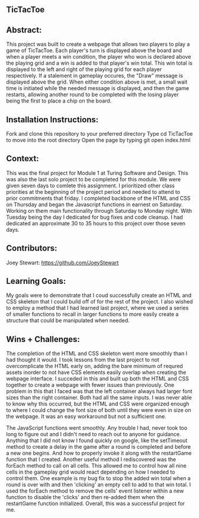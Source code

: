 ## TicTacToe

## Abstract:
This project was built to create a webpage that allows two players to play a game of TicTacToe. Each player's turn is displayed above the board and when a player meets a win condition, the player who won is declared above the playing grid and a win is added to that player's win total. This win total is displayed to the left and right of the playing grid for each player respectively. If a stalement in gameplay occures, the "Draw" message is displayed above the grid. When either condition above is met, a small wait time is initiated while the needed message is displayed, and then the game restarts, allowing another round to be completed with the losing player being the first to place a chip on the board. 

## Installation Instructions:
Fork and clone this repository to your preferred directory
Type cd TicTacToe to move into the root directory
Open the page by typing git open index.html

## Context:
This was the final project for Module 1 at Turing Software and Design. This was also the last solo project to be completed for this module. We were given seven days to comlete this assignment. I prioritized other class priorities at the beginning of the project period and needed to attend to prior commitments that friday. I completed backbone of the HTML and CSS on Thursday and began the Javascript functions in earnest on Saturday. Working on them main functionality through Saturday to Monday night. With Tuesday being the day I dedicated for bug fixes and code cleanup. I had dedicated an approximate 30 to 35 hours to this project over those seven days. 

## Contributors:
Joey Stewart: https://github.com/JoeyStewart 

## Learning Goals:
My goals were to demonstrate that I coud successfully create an HTML and CSS skeleton that I could build off of for the rest of the project. I also wished to employ a method that I had learned last project, where we used a series of smaller functions to recall in larger functions to more easily create a structure that could be manipulated when needed. 


## Wins + Challenges:
The completion of the HTML and CSS skeleton went more smoothly than I had thought it would. I took lessons from the last project to not overcomplicate the HTML early on, adding the bare minimum of requred assets inorder to not have CSS elements easily overlap when creating the webpage interface. I succeded in this and built up both the HTML and CSS together to create a webpage with fewer issues than previously. One problem in this that I faced was that the left container always had larger font sizes than the right container. Both had all the same inputs. I was never able to know why this occurred, but the HTML and CSS were organized enough to where I could change the font size of both until they were even in size on the webpage. It was an easy workaround but not a sufficient one. 

The JavaScript functions went smoothly. Any trouble I had, never took too long to figure out and I didn't need to reach out to anyone for guidance. Anything that I did not know I found quickly on google, like the setTimeout method to create a delay in the game after a round is completed and before a new one begins. And how to properly invoke it along with the restartGame function that I created. Another useful method I rediscovered was the forEach method to call on all cells. This allowed me to control how all nine cells in the gameplay grid would react depending on how I needed to control them. One example is my bug fix to stop the added win total when a round is over with and then 'clicking' an empty cell to add to that win total. I used the forEach method to remove the cells' event listener within a new function to disable the 'clicks' and then re-added them when the restartGame function initialized. Overall, this was a successful project for me. 
